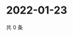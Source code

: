 # 2022-01-23

共 0 条

<!-- BEGIN WEIBO -->
<!-- 最后更新时间 Sun Jan 23 2022 14:13:30 GMT+0800 (China Standard Time) -->

<!-- END WEIBO -->
